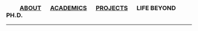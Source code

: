 ### &emsp;&emsp; [ABOUT](./index.md)  &emsp; [ACADEMICS](./Academics.md) &emsp;  [PROJECTS](./projects) &emsp; LIFE BEYOND PH.D. &emsp;
--------
